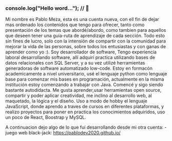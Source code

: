 ### console.log("Hello word..."); // 👋
Mi nombre es Pablo Meza, esta es una cuenta nueva, con ell fin de dejar mas ordenado los contenidos que tengo para ofrecer, tanto como presentación de los temas que abordé/abordo, como tambien para aquellos que deseen tener una guia-ruta de aprendizaje de cada sección. Todo esto sin fines de lucro, solo con la intensión de compartir con la comunidad para mejorar la vida de las personas, sobre todos los entusiastas y con ganas de aprender como yo :). Soy desarrollador de software, Tengo experiencia laboral desarrollando software, allí adquirí practica utilizando bases de datos relacionales con SQL Server, y a su vez utilizé herramientas generadoras de software automatizado low-code. Estoy en formacón academicamente a nivel universitario, usé el lenguaje python como lenguaje base para comenzar mis bases en programación, actualmente en la misma institución estoy comenzando a trabajar con Java. Comencé y sigo siendo bastante autodidacta. Me gusta aprender,usar herramientas open source, compartir y poder aplicar creatividad, me inclino al desarrollo web, al maquetado, la lógica y el diseño. Uso a modo de hobby el lenguaje JavaScript, donde aprendo a traves de cursos en diferentes plataformas, y realizo proyectos para poner en practica los conocimientos adquiridos, uso un poco de React, Boostrap y MySQL.

A continuacion dejo algo de lo que fuí desarrollando desde mi otra cuenta:                                                                                               -juego web black-jack: https://pablodev2020.github.io/
<!--
**Pablo-Meza/Pablo-Meza** is a ✨ _special_ ✨ repository because its `README.md` (this file) appears on your GitHub profile.

Here are some ideas to get you started:

- 🔭 I’m currently working on ...
- 🌱 I’m currently learning ...
- 👯 I’m looking to collaborate on ...
- 🤔 I’m looking for help with ...
- 💬 Ask me about ...
- 📫 How to reach me: ...
- 😄 Pronouns: ...
- ⚡ Fun fact: ...
-->
